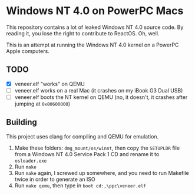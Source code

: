 # Windows NT 4.0 on PowerPC Macs

This repository contains a lot of leaked Windows NT 4.0 source code. By reading it, you lose the right to contribute to ReactOS. Oh, well.

This is an attempt at running the Windows NT 4.0 kernel on a PowerPC Apple computers.

## TODO

- [x] veneer.elf "works" on QEMU
- [ ] veneer.elf works on a real Mac (it crashes on my iBook G3 Dual USB)
- [ ] veneer.elf boots the NT kernel on QEMU (no, it doesn't, it crashes after
jumping at `0x80600000`)

## Building

This project uses clang for compiling and QEMU for emulation.

 1. Make these folders: `dmg_mount/os/winnt`, then copy the `SETUPLDR` file from a Windows NT 4.0 Service Pack 1 CD and rename it to `osloader.exe`
 2. Run `make`
 3. Run `make` again, I screwed up somewhere, and you need to run Makefile twice in order to generate an ISO
 4. Run `make qemu`, then type in `boot cd:,\ppc\veneer.elf`
